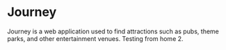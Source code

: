 # Journey
Journey is a web application used to find attractions such as pubs, theme parks, and other entertainment venues.
Testing from home 2.
